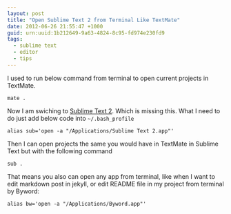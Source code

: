 ```yaml
--- 
layout: post
title: "Open Sublime Text 2 from Terminal Like TextMate"
date: 2012-06-26 21:55:47 +1000
guid: urn:uuid:1b212649-9a63-4824-8c95-fd974e230fd9
tags:
  - sublime text
  - editor
  - tips
---
```


I used to run below command from terminal to open current projects in TextMate.

	mate .

Now I am swiching to [Sublime Text 2](http://www.sublimetext.com/). Which is missing this. What I need to do just add below code into `~/.bash_profile`

	alias sub='open -a "/Applications/Sublime Text 2.app"'
	
Then I can open projects the same you would have in TextMate in Sublime Text but with the following command

	sub .

That means you also can open any app from terminal, like when I want to edit markdown post in jekyll, or edit README file in my project from terminal by Byword:

	alias bw='open -a "/Applications/Byword.app"'
